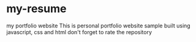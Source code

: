 # my-resume
my portfolio website
This is personal portfolio website sample built using  javascript, css and html
don't forget to rate the repository
